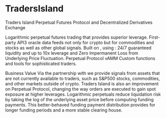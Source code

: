 # TradersIsland
Traders Island Perpetual Futures Protocol and Decentralized Derivatives Exchange

Logarithmic perpetual futures trading that provides superior leverage.
First-party API3 oracle data feeds not only for crypto but for commodities and stocks as well as other
global signals. Built on , using : 24/7 guaranteed liquidity and up to 10x leverage and Zero
Impermanent Loss from Underlying Price Fluctuation.
Perpetual Protocol vAMM Custom functions and tools for sophisticated traders.

Business Value
Via the partnership with we provide signals from assets that are not currently available to
traders, such as S&P500 stocks, commodities, and other markets outside of crypto. Traders Island is also an
improvement on Perpetual Protocol, changing the way orders are executed to gain spot exposure at higher
leverages. Logarithmic perpetuals reduce liquidation risk by taking the log of the underlying asset price
before computing funding payments. This better-behaved funding payment distribution provides for longer
funding periods and a more stable clearing house.